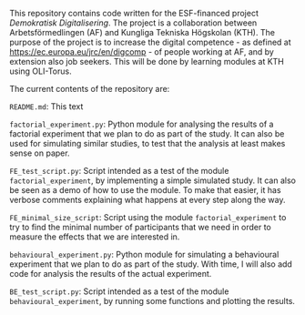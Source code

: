 This repository contains code written for the ESF-financed project _Demokratisk Digitalisering_. The project is a collaboration between Arbetsförmedlingen (AF) and Kungliga Tekniska Högskolan (KTH). The purpose of the project is to increase the digital competence - as defined at https://ec.europa.eu/jrc/en/digcomp - of people working at AF, and by extension also job seekers. This will be done by learning modules at KTH using OLI-Torus.

The current contents of the repository are:

`README.md`: This text

`factorial_experiment.py`: Python module for analysing the results of a factorial experiment that we plan to do as part of the study. It can also be used for simulating similar studies, to test that the analysis at least makes sense on paper.

`FE_test_script.py`: Script intended as a test of the module `factorial_experiment`, by implementing a simple simulated study. It can also be seen as a demo of how to use the module. To make that easier, it has verbose comments explaining what happens at every step along the way.

`FE_minimal_size_script`: Script using the module `factorial_experiment` to try to find the minimal number of participants that we need in order to measure the effects that we are interested in.

`behavioural_experiment.py`: Python module for simulating a behavioural experiment that we plan to do as part of the study. With time, I will also add code for analysis the results of the actual experiment.

`BE_test_script.py`: Script intended as a test of the module `behavioural_experiment`, by running some functions and plotting the results.
